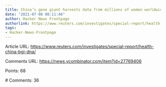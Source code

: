 ```yaml
---
title: China’s gene giant harvests data from millions of women worldwide
date: "2021-07-08 08:11:46"
author: Hacker News Frontpage
authorlink: https://www.reuters.com/investigates/special-report/health-china-bgi-dna/
tags:
- Hacker-News-Frontpage
---
```


<p>Article URL: <a href="https://www.reuters.com/investigates/special-report/health-china-bgi-dna/">https://www.reuters.com/investigates/special-report/health-china-bgi-dna/</a></p>
<p>Comments URL: <a href="https://news.ycombinator.com/item?id=27769406">https://news.ycombinator.com/item?id=27769406</a></p>
<p>Points: 68</p>
<p># Comments: 36</p>
